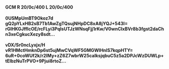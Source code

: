 #### GCM R 20/0c/400 L 20/0c/400
**0USMpUmBT9Okoz7d**<br/>**gQ2pYLxHB2sB7Tb1AwZgTQsujNHpDC8xA8jYQJ+543I=**<br/>**rGIHKGJffIcOE/rcFLyi3PqlsUTJzWNsqFjj1rKw/V0wnCIxBVr8b3fgst2daChn3xeCgkucXezy8sdt...**<br/><br/>
**vDX/Sr0ncLyxjx/H**<br/>**vR1HMctHmknDp6st5ujMwCVqWF5GMGWlHnIS7kqpHTY=**<br/>**6uR+0coWUf2k/r2IMy+zZ6Z7wbrW25calksjqbuC5z5a2DPJcWzDUWLp+tElbzNuTrPVO+9Pjui8rtoZ...**